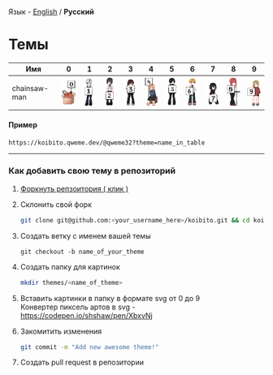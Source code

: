 Язык - [English](/themes.md) / **Русский**

# Темы

| Имя | 0 | 1 | 2 | 3 | 4 | 5 | 6 | 7 | 8 | 9 |
|------|---|---|---|---|---|---|---|---|---|---|
| chainsaw-man | <img width=48 src=https://raw.githubusercontent.com/qweme32/koibito/main/themes/chainsaw-man/0.svg></img> | <img width=48 src=https://raw.githubusercontent.com/qweme32/koibito/main/themes/chainsaw-man/1.svg></img> | <img width=48 src=https://raw.githubusercontent.com/qweme32/koibito/main/themes/chainsaw-man/2.svg></img> | <img width=48 src=https://raw.githubusercontent.com/qweme32/koibito/main/themes/chainsaw-man/3.svg></img> | <img width=48 src=https://raw.githubusercontent.com/qweme32/koibito/main/themes/chainsaw-man/4.svg></img> | <img width=48 src=https://raw.githubusercontent.com/qweme32/koibito/main/themes/chainsaw-man/5.svg></img> | <img width=48 src=https://raw.githubusercontent.com/qweme32/koibito/main/themes/chainsaw-man/6.svg></img> | <img width=48 src=https://raw.githubusercontent.com/qweme32/koibito/main/themes/chainsaw-man/7.svg></img> | <img width=48 src=https://raw.githubusercontent.com/qweme32/koibito/main/themes/chainsaw-man/8.svg></img> | <img width=48 src=https://raw.githubusercontent.com/qweme32/koibito/main/themes/chainsaw-man/9.svg></img> |


#### Пример
```
https://koibito.qweme.dev/@qweme32?theme=name_in_table
```

---

### Как добавить свою тему в репозиторий
1. [Форкнуть репзоитория ( клик )](https://github.com/qweme32/koibito/fork)

2. Склонить свой форк
    ```sh
    git clone git@github.com:<your_username_here>/koibito.git && cd koibito 
    ```
3. Создать ветку с именем вашей темы
    ```
    git checkout -b name_of_your_theme
4. Создать папку для картинок
    ```sh
    mkdir themes/<name_of_theme>
    ```
5. Вставить картинки в папку в формате svg от 0 до 9   
    Конвертер пиксель артов в svg - https://codepen.io/shshaw/pen/XbxvNj 
6. Закомитить изменения
    ```sh
    git commit -m "Add new awesome theme!"
    ```
7. Создать pull request в репозитории


